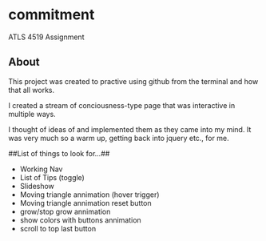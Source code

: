 # commitment
ATLS 4519 Assignment

## About ##

This project was created to practive using github from the terminal and how that all works.

I created a stream of conciousness-type page that was interactive in multiple ways.

I thought of ideas of and implemented them as they came into my mind.  It was very much so a warm up, getting back into jquery etc., for me.

##List of things to look for...##
* Working Nav
* List of Tips (toggle)
* Slideshow
* Moving triangle annimation (hover trigger)
* Moving triangle annimation reset button
* grow/stop grow annimation
* show colors with buttons annimation
* scroll to top last button